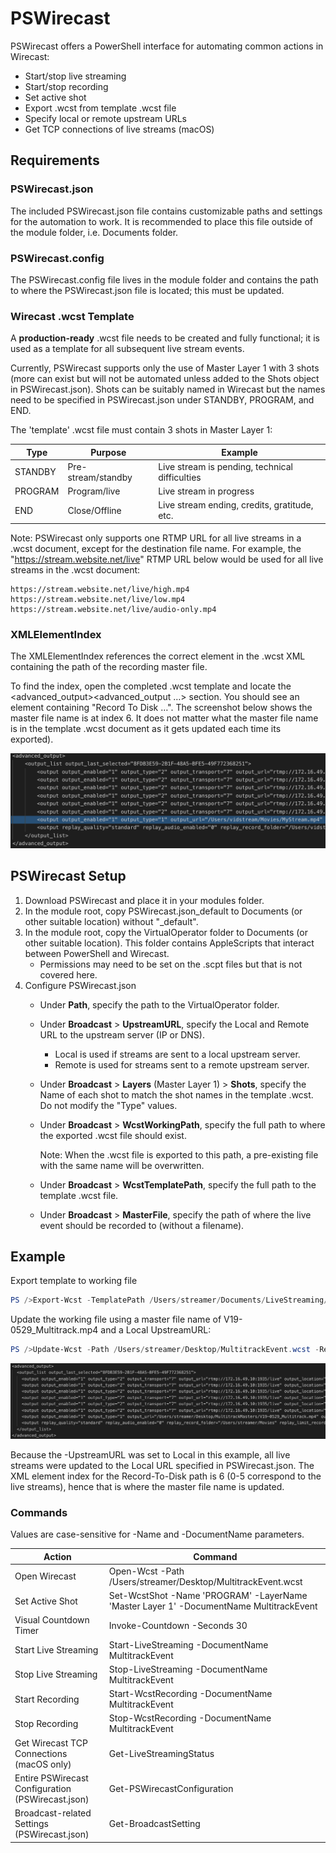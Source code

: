 # PSWirecast

PSWirecast offers a PowerShell interface for automating common actions in Wirecast:
* Start/stop live streaming
* Start/stop recording
* Set active shot
* Export .wcst from template .wcst file
* Specify local or remote upstream URLs
* Get TCP connections of live streams (macOS)

## Requirements
### PSWirecast.json
The included PSWirecast.json file contains customizable paths and settings for the automation to work. It is recommended to place this file outside of the module folder, i.e. Documents folder.

### PSWirecast.config
The PSWirecast.config file lives in the module folder and contains the path to where the PSWirecast.json file is located; this must be updated.

### Wirecast .wcst Template
A __production-ready__ .wcst file needs to be created and fully functional; it is used as a template for all subsequent live stream events.

Currently, PSWirecast supports only the use of Master Layer 1 with 3 shots (more can exist but will not be automated unless added to the Shots object in PSWirecast.json). Shots can be suitably named in Wirecast but the names need to be specified in PSWirecast.json under STANDBY, PROGRAM, and END.

The 'template' .wcst file must contain 3 shots in Master Layer 1:

| Type | Purpose | Example |
| --- | --- | --- |
| STANDBY	| Pre-stream/standby | Live stream is pending, technical difficulties |
| PROGRAM | Program/live | Live stream in progress |
| END | Close/Offline | Live stream ending, credits, gratitude, etc. |

Note: PSWirecast only supports one RTMP URL for all live streams in a .wcst document, except for the destination file name. For example, the "https://stream.website.net/live" RTMP URL below would be used for all live streams in the .wcst document:

```
https://stream.website.net/live/high.mp4
https://stream.website.net/live/low.mp4
https://stream.website.net/live/audio-only.mp4
```

### XMLElementIndex
The XMLElementIndex references the correct element in the .wcst XML containing the path of the recording master file.

To find the index, open the completed .wcst template and locate the <advanced_output><advanced_output …> section. You should see an <output> element containing "Record To Disk …". The screenshot below shows the master file name is at index 6. It does not matter what the master file name is in the template .wcst document as it gets updated each time its exported).

![XML Element Index in .wcst](/assets/screenshots/xml_element_index.png "XML Element Index in .wcst")

## PSWirecast Setup

1. Download PSWirecast and place it in your modules folder.
2. In the module root, copy PSWirecast.json_default to Documents (or other suitable location) without "_default".
3. In the module root, copy the VirtualOperator folder to Documents (or other suitable location). This folder contains AppleScripts that interact between PowerShell and Wirecast.
   * Permissions may need to be set on the .scpt files but that is not covered here.
4. Configure PSWirecast.json
   * Under **Path**, specify the path to the VirtualOperator folder.
   * Under **Broadcast** > **UpstreamURL**, specify the Local and Remote URL to the upstream server (IP or DNS).
       * Local is used if streams are sent to a local upstream server.
       * Remote is used for streams sent to a remote upstream server.
   * Under **Broadcast** > **Layers** (Master Layer 1) > **Shots**, specify the Name of each shot to match the shot names in the template .wcst. Do not modify the "Type" values.
   * Under **Broadcast** > **WcstWorkingPath**, specify the full path to where the exported .wcst file should exist.
   
       Note: When the .wcst file is exported to this path, a pre-existing file with the same name will be overwritten.
   * Under **Broadcast** > **WcstTemplatePath**, specify the full path to the template .wcst file.
   * Under **Broadcast** > **MasterFile**, specify the path of where the live event should be recorded to (without a filename).
   
## Example
Export template to working file
```powershell
PS />Export-Wcst -TemplatePath /Users/streamer/Documents/LiveStreaming/MultitrackEventTemplate.wcst -Destination /Users/streamer/Desktop/MultitrackEvent.wcst
```
Update the working file using a master file name of V19-0529_Multitrack.mp4 and a Local UpstreamURL:
```powershell
PS />Update-Wcst -Path /Users/streamer/Desktop/MultitrackEvent.wcst -RecordToDiskPath /Users/streamer/Desktop/MultitrackMasters/V19-0529_Multitrack.mp4 -UpstreamURL Local -RecordToDiskXMLElementIndex 6
```
![XML Element Index Updated in .wcst](/assets/screenshots/xml_element_index_updated.png "XML Element Index Updated in .wcst")

Because the -UpstreamURL was set to Local in this example, all live streams were updated to the Local URL specified in PSWirecast.json. The XML element index for the Record-To-Disk path is 6 (0-5 correspond to the live streams), hence that is where the master file name is updated.

### Commands
Values are case-sensitive for -Name and -DocumentName parameters.

| Action | Command |
| --- | --- |
| Open Wirecast | Open-Wcst -Path /Users/streamer/Desktop/MultitrackEvent.wcst |
| Set Active Shot | Set-WcstShot -Name 'PROGRAM' -LayerName 'Master Layer 1' -DocumentName MultitrackEvent |
| Visual Countdown Timer | Invoke-Countdown -Seconds 30 |
| Start Live Streaming | Start-LiveStreaming -DocumentName MultitrackEvent |
| Stop Live Streaming | Stop-LiveStreaming -DocumentName MultitrackEvent |
| Start Recording | Start-WcstRecording -DocumentName MultitrackEvent |
| Stop Recording | Stop-WcstRecording -DocumentName MultitrackEvent |
| Get Wirecast TCP Connections (macOS only) | Get-LiveStreamingStatus |
| Entire PSWirecast Configuration (PSWirecast.json) | Get-PSWirecastConfiguration |
| Broadcast-related Settings (PSWirecast.json) | Get-BroadcastSetting |	